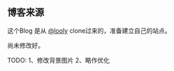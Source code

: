 ## 博客来源

这个Blog 是从 [@looly](https://github.com/looly/looly.github.io) clone过来的，准备建立自己的站点。

尚未修改好。

TODO:
1、修改背景图片
2、略作优化

